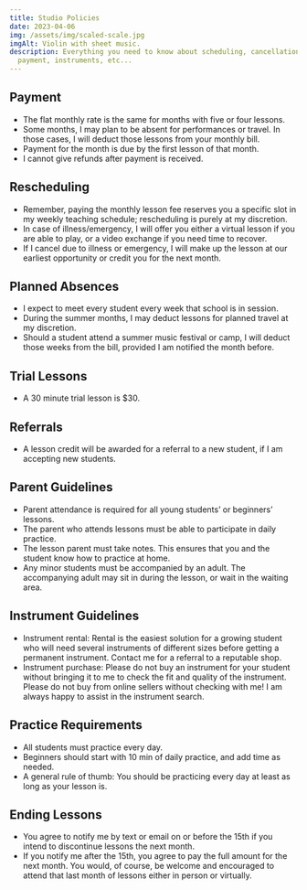 ```yaml
---
title: Studio Policies
date: 2023-04-06
img: /assets/img/scaled-scale.jpg
imgAlt: Violin with sheet music.
description: Everything you need to know about scheduling, cancellations,
  payment, instruments, etc...
---
```

## Payment

* The flat monthly rate is the same for months with five or four lessons.
* Some months, I may plan to be absent for performances or travel. In those cases, I will deduct those lessons from your monthly bill.
* Payment for the month is due by the first lesson of that month.
* I cannot give refunds after payment is received.

## Rescheduling

* Remember, paying the monthly lesson fee reserves you a specific slot in my weekly teaching schedule;  rescheduling is purely at my discretion.
* In case of illness/emergency, I will offer you either a virtual lesson if you are able to play, or a video exchange if you need time to recover.
* If I cancel due to illness or emergency, I will make up the lesson at our earliest opportunity or credit you for the next month. 

## Planned Absences

* I expect to meet every student every week that school is in session.
* During the summer months, I may deduct lessons for planned travel at my discretion.
* Should a student attend a summer music festival or camp, I will deduct those weeks from the bill, provided I am notified the month before.

## Trial Lessons

* A 30 minute trial lesson is $30.

## Referrals

* A lesson credit will be awarded for a referral to a new student, if I am accepting new students.

## Parent Guidelines

* Parent attendance is required for all young students’ or beginners’ lessons.
* The parent who attends lessons must be able to participate in daily practice.
* The lesson parent must take notes. This ensures that you and the student know how to practice at home.
* Any minor students must be accompanied by an adult.  The accompanying adult may sit in during the lesson, or wait in the waiting area. 

## Instrument Guidelines

* Instrument rental: Rental is the easiest solution for a growing student who will need several instruments of different sizes before getting a permanent instrument. Contact me for a referral to a reputable shop.
* Instrument purchase: Please do not buy an instrument for your student without bringing it to me to check the fit and quality of the instrument. Please do not buy from online sellers without checking with me! I am always happy to assist in the instrument search.  

## Practice Requirements

* All students must practice every day.  
* Beginners should start with 10 min of daily practice, and add time as needed.
* A general rule of thumb: You should be practicing every day at least as long as your lesson is.

## Ending Lessons

* You agree to notify me by text or email on or before the 15th if you intend to discontinue lessons the next month. 
* If you notify me after the 15th, you agree to pay the full amount for the next month. You would, of course, be welcome and encouraged to attend that last month of lessons either in person or virtually.